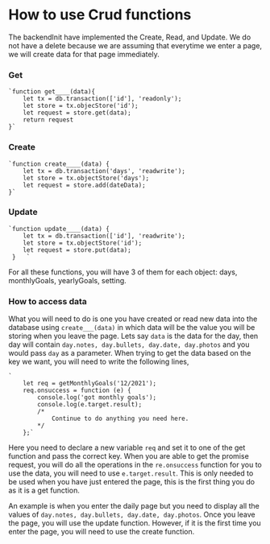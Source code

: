 # How to use Crud functions

The backendInit have implemented the Create, Read, and Update. We do not have a delete because we are assuming that everytime we enter a page, we will create data for that page immediately.

### Get

    `function get____(data){
        let tx = db.transaction(['id'], 'readonly');
        let store = tx.objecStore('id');
        let request = store.get(data);
        return request
    }`

### Create

    `function create____(data) {
        let tx = db.transaction('days', 'readwrite');
        let store = tx.objectStore('days');
        let request = store.add(dateData);
    }`

### Update

    `function update____(data) {
    	let tx = db.transaction(['id'], 'readwrite');
        let store = tx.objectStore('id');
        let request = store.put(data);
     }   `

For all these functions, you will have 3 of them for each object: days, monthlyGoals, yearlyGoals, setting.

### How to access data

What you will need to do is one you have created or read new data into the database using `create___(data)` in which data will be the value you will be storing when you leave the page. Lets say `data` is the data for the day, then day will contain `day.notes, day.bullets, day.date, day.photos`
and you would pass `day` as a parameter.
When trying to get the data based on the key we want, you will need to write the following lines,

    `
        let req = getMonthlyGoals('12/2021');
        req.onsuccess = function (e) {
            console.log('got monthly goals');
            console.log(e.target.result);
            /*
                Continue to do anything you need here.
            */
        };`

Here you need to declare a new variable `req` and set it to one of the get function and pass the correct key. When you are able to get the promise request, you will do all the operations in the `re.onsuccess` function for you to use the data, you will need to use `e.target.result`.
This is only needed to be used when you have just entered the page, this is the first thing you do as it is a get function.

An example is when you enter the daily page but you need to display all the values of `day.notes, day.bullets, day.date, day.photos`. Once you leave the page, you will use the update function. However, if it is the first time you enter the page, you will need to use the create function.

